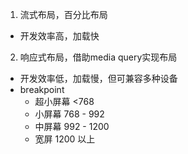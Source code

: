 1. 流式布局，百分比布局
  - 开发效率高，加载快
2. 响应式布局，借助media query实现布局
  - 开发效率低，加载慢，但可兼容多种设备
  - breakpoint  
    - 超小屏幕 <768
    - 小屏幕 768 - 992
    - 中屏幕 992 - 1200
    - 宽屏 1200 以上